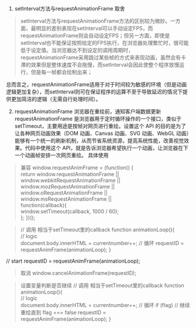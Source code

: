 1. setInterval方法与requestAnimationFrame 取舍
> setInterval方法与requestAnimationFrame方法的区别较为微妙。一方面，最明显的差别表现在setInterval可以手动设定FPS，而requestAnimationFrame则会自动设定FPS；但另一方面，即使是setInterval也不能保证按照给定的FPS执行，在浏览器处理繁忙时，很可能低于设定值。当浏览器达不到设定的调用周期时，requestAnimationFrame采用跳过某些帧的方式来表现动画，虽然会有卡滞的效果但是整体速度不会拖慢，而setInterval会因此使整个程序放慢运行，但是每一帧都会绘制出来；

总而言之，requestAnimationFrame适用于对于时间较为敏感的环境（但是动画逻辑更加复杂），而setInterval则可在保证程序的运算不至于导致延迟的情况下提供更加简洁的逻辑（无需自行处理时间）。

2. requestAnimationFrame  浏览器在重绘前，通知客户端数据更新 requestAnimationFrame 是浏览器用于定时循环操作的一个接口，类似于 setTimeout，主要用途是按帧对网页进行重绘。设置这个 API 的目的是为了让各种网页动画效果（DOM 动画、Canvas 动画、SVG 动画、WebGL 动画）能够有一个统一的刷新机制，从而节省系统资源，提高系统性能，改善视觉效果。代码中使用这个 API，就是告诉浏览器希望执行一个动画，让浏览器在下一个动画帧安排一次网页重绘。
具体使用
> 兼容 
window.requestAnimFrame = (function() {  
  return  window.requestAnimationFrame ||   
    window.webkitRequestAnimationFrame ||   
    window.mozRequestAnimationFrame    ||   
    window.oRequestAnimationFrame      ||   
    window.msRequestAnimationFrame     ||   
    function(callback){  
      window.setTimeout(callback, 1000 / 60);  
    }; 
})();  

> // 调用 相当于setTimeout里的callback
function animationLoop(){   
  // logic  
  document.body.innerHTML = currentnumber++; 
  // 循环
  requestID = requestAnimFrame(animationLoop);
}  

// start
requestID = requestAnimFrame(animationLoop);

> 取消 window.cancelAnimationFrame(requestID);

> 设置变量判断是否继续 
// 调用 相当于setTimeout里的callback
function animationLoop(){   
  // logic  
  document.body.innerHTML = currentnumber++; 
  // 循环
  if (flag) // 继续重绘直到 flag === false
    requestID = requestAnimFrame(animationLoop);
} 
